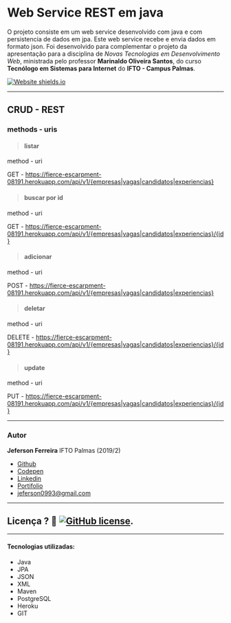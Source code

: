 # Web Service REST em java

O projeto consiste em um web service desenvolvido com java e com persistencia de dados em jpa. Este web service recebe e envia dados em formato json. Foi desenvolvido para complementar o projeto da apresentação para a disciplina de *Novas Tecnologias em Desenvolvimento Web*, ministrada pelo professor **Marinaldo Oliveira Santos**, do curso **Tecnólogo em Sistemas para Internet** do **IFTO - Campus Palmas**.

[![Website shields.io](https://img.shields.io/website-up-down-green-red/http/shields.io.svg)](http://jeferson.github.io/angularjs) 

***

## CRUD - REST 

### methods -  uris

>#### listar 
method -  uri

GET - https://fierce-escarpment-08191.herokuapp.com/api/v1/{empresas|vagas|candidatos|experiencias}

>#### buscar por id 
method -  uri

GET - https://fierce-escarpment-08191.herokuapp.com/api/v1/{empresas|vagas|candidatos|experiencias}/{id}

>#### adicionar
method -  uri

POST -  https://fierce-escarpment-08191.herokuapp.com/api/v1/{empresas|vagas|candidatos|experiencias}

>#### deletar
method -  uri

DELETE - https://fierce-escarpment-08191.herokuapp.com/api/v1/{empresas|vagas|candidatos|experiencias}/{id}

>#### update
method -  uri

PUT - https://fierce-escarpment-08191.herokuapp.com/api/v1/{empresas|vagas|candidatos|experiencias}/{id}

---

### Autor

**Jeferson Ferreira** IFTO Palmas (2019/2)

* [Github](https://github.com/jeferson0993)
* [Codepen](https://codepen.io/jeferson0993)
* [Linkedin](https://www.linkedin.com/in/jeferson0993)
* [Portifolio](http://www.jeferson.gq)
* jeferson0993@gmail.com

---

## Licença ? :scroll: [![GitHub license](https://img.shields.io/github/license/Naereen/badges.svg)](LICENSE).

---

#### Tecnologias utilizadas:
* Java
* JPA
* JSON
* XML
* Maven
* PostgreSQL
* Heroku
* GIT
